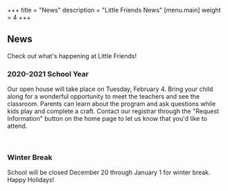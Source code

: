 +++
title = "News"
description = "Little Friends News"
[menu.main]
  weight = 4
+++

## News

Check out what's happening at Little Friends! 

### 2020-2021 School Year  

Our open house will take place on Tuesday, February 4. Bring your child along for a wonderful opportunity to meet the teachers and see the classroom. Parents can learn about the program and ask questions while kids play and complete a craft. Contact our registrar through the "Request Information" button on the home page to let us know that you'd like to attend.

&nbsp;


### Winter Break

School will be closed December 20 through January 1 for winter break. Happy Holidays!

&nbsp;





